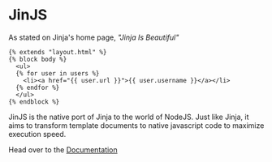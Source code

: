 JinJS
=====

As stated on Jinja's home page, *"Jinja Is Beautiful"*

    {% extends "layout.html" %}
    {% block body %}
      <ul>
      {% for user in users %}
        <li><a href="{{ user.url }}">{{ user.username }}</a></li>
      {% endfor %}
      </ul>
    {% endblock %}

JinJS is the native port of Jinja to the world of NodeJS. Just like Jinja, it aims to transform template documents to native javascript code to maximize execution speed.

Head over to the [Documentation](https://bitbucket.org/ravelsoft/node-jinjs/wiki/Home)


